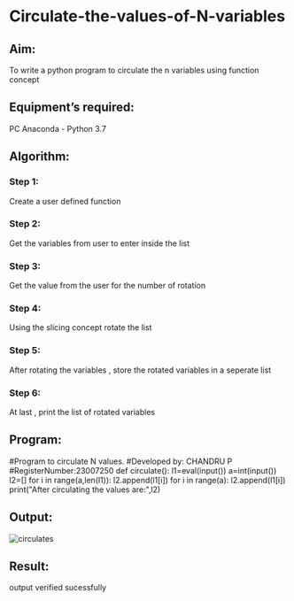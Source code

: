 # Circulate-the-values-of-N-variables
## Aim:
To write a python program to circulate the n variables using function concept
## Equipment’s required:
PC
Anaconda - Python 3.7
## Algorithm: 
### Step 1: 
Create a user defined function
### Step 2: 
Get the variables from user to enter inside the list
### Step 3: 
Get the value from the user for the number of rotation
### Step 4: 
Using the slicing concept rotate the list
### Step 5:
After rotating the variables , store the rotated variables in a seperate list
### Step 6: 
At last , print the list of rotated variables
## Program:
#Program to circulate N values.
#Developed by: CHANDRU P
#RegisterNumber:23007250
def circulate():
    l1=eval(input())
    a=int(input())
    l2=[]
    for i in range(a,len(l1)):
        l2.append(l1[i])
    for i in range(a):
        l2.append(l1[i])
    print("After circulating the values are:",l2)
## Output:

![circulates](https://github.com/chandru174642/Circulate-the-values-of-N-variables/assets/139841798/9e34fcc4-3ea6-4a41-b638-b201fa1da374)

## Result:
output verified sucessfully

